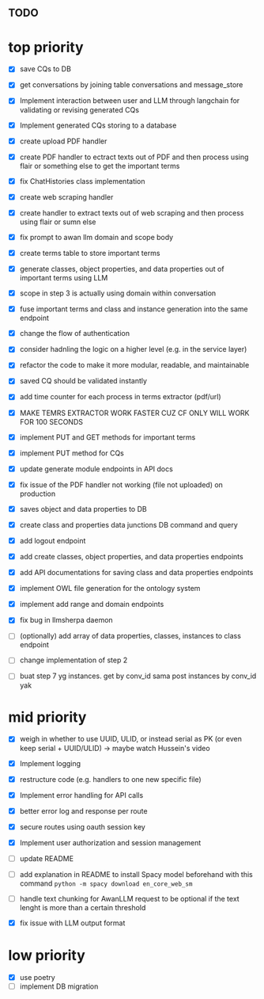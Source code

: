 ## TODO
# top priority
- [x] save CQs to DB
- [x] get conversations by joining table conversations and message_store
- [x] Implement interaction between user and LLM through langchain for validating or revising generated CQs
- [x] Implement generated CQs storing to a database
- [x] create upload PDF handler 
- [x] create PDF handler to ectract texts out of PDF and then process 
using flair or something else to get the important terms
- [x] fix ChatHistories class implementation
- [x] create web scraping handler 
- [x] create handler to extract texts out of web scraping and then process using flair or sumn else
- [x] fix prompt to awan llm domain and scope body 
- [x] create terms table to store important terms
- [x] generate classes, object properties, and data properties out of important terms using LLM 
- [x] scope in step 3 is actually using domain within conversation 
- [x] fuse important terms and class and instance generation into the same endpoint
- [x] change the flow of authentication
- [x] consider hadnling the logic on a higher level (e.g. in the service layer)
- [x] refactor the code to make it more modular, readable, and maintainable
- [x] saved CQ should be validated instantly
- [x] add time counter for each process in terms extractor (pdf/url)
- [x] MAKE TEMRS EXTRACTOR WORK FASTER CUZ CF ONLY WILL WORK FOR 100 SECONDS

- [x] implement PUT and GET methods for important terms
- [x] implement PUT method for CQs 
- [x] update generate module endpoints in API docs
- [x] fix issue of the PDF handler not working (file not uploaded) on production
- [x] saves object and data properties to DB
- [x] create class and properties data junctions DB command and query
- [x] add logout endpoint
- [x] add create classes, object properties, and data properties endpoints
- [x] add API documentations for saving class and data properties endpoints
- [x] implement OWL file generation for the ontology system
- [x] implement add range and domain endpoints
- [x] fix bug in llmsherpa daemon 

- [ ] (optionally) add array of data properties, classes, instances to class endpoint
- [ ] change implementation of step 2 
- [ ] buat step 7 yg instances. get by conv_id sama post instances by conv_id yak

# mid priority
- [x] weigh in whether to use UUID, ULID, or instead serial as PK (or even keep serial + UUID/ULID) -> maybe watch Hussein's video
- [x] Implement logging 
- [x] restructure code (e.g. handlers to one new specific file)
- [x] Implement error handling for API calls
- [x] better error log and response per route
- [x] secure routes using oauth session key
- [x] Implement user authorization and session management

- [ ] update README
- [ ] add explanation in README to install Spacy model beforehand with this command `python -m spacy download en_core_web_sm`
- [ ] handle text chunking for AwanLLM request to be optional if the text lenght is more than a certain threshold
- [x] fix issue with LLM output format

# low priority
- [x] use poetry
- [ ] implement DB migration
